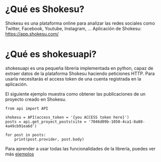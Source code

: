 
# ¿Qué es Shokesu?
Shokesu es una plataforma online para analizar las redes sociales como Twitter, Facebook, Youtube, Instagram, ...
Aplicación de Shokesu: https://app.shokesu.com/

# ¿Qué es shokesuapi?
shokesuapi es una pequeña librería implementada en python, capaz de extraer datos de la plataforma Shokesu haciendo peticiones HTTP.
Para usarla necesitarás el access token de una cuenta registrada en la aplicación.

El siguiente ejemplo muestra como obtener las publicaciones de un proyecto creado en Shokesu.
```
from api import API

shokesu = API(access_token = '{you ACCESS token here}')
posts = api.get_proyect_posts(site = '7046d09b-1050-4ca1-8a88-4a49cb91ea6d')

for post in posts:
    print(post.provider, post.body)
```

Para aprender a usar todas las funcionalidades de la librería, puedes ver más [ejemplos](tests/)
